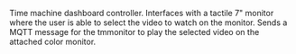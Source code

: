 Time machine dashboard controller.
Interfaces with a tactile 7" monitor where the user is able to select the video to watch on the monitor.
Sends a MQTT message for the tmmonitor to play the selected video on the attached color monitor.
